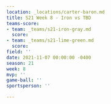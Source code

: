 ```yaml
---
location: _locations/carter-baron.md
title: S21 Week 8 - Iron vs TBD
teams-score:
- team: _teams/s21-iron-gray.md
  score: 
- team: _teams/s21-lime-green.md
  score: 
field: ''
date: 2021-11-07 00:00:00 -0400
season: 21
week: 8
mvp: ''
game-ball: ''
sportsperson: ''

---
```

